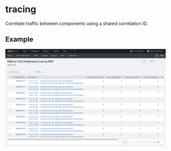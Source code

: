 # tracing

Correlate traffic between components using a shared correlation ID.

## Example

![dashboard_tracing.png](dashboard_tracing.png)
